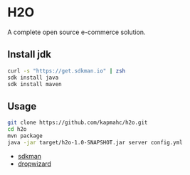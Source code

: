 # H2O

A complete open source e-commerce solution.

## Install jdk

```bash
curl -s "https://get.sdkman.io" | zsh
sdk install java
sdk install maven
```

## Usage

```bash
git clone https://github.com/kapmahc/h2o.git
cd h2o
mvn package
java -jar target/h2o-1.0-SNAPSHOT.jar server config.yml
```

- [sdkman](http://sdkman.io/usage.html)
- [dropwizard](http://www.dropwizard.io)
